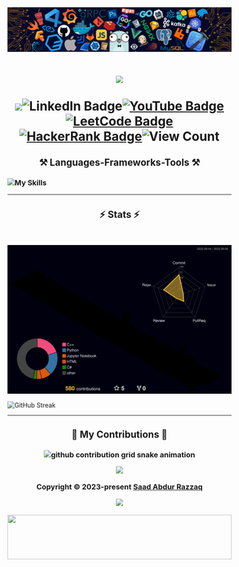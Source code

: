  <!-- ![MasterHead](https://developers.giphy.com/branch/master/static/api-512d36c09662682717108a38bbb5c57d.gif) -->
<!-- <img src="Glows.png" /> -->
<img src="bottom.png" /> 
<!-- <h3 align="center"> -->
	
<!-- ![Typing SVG](https://tinyurl.com/WhatAreYouLookingFor101) --> 
<h1 align="center">
    <img src="https://tinyurl.com/TryFindingOut" />
	
  [<a href="mailto:sabdurrazzaq124@gmail.com">
    <img src="https://img.shields.io/badge/Gmail-333333?style=for-the-badge&logo=gmail&logoColor=red"/></a>![LinkedIn Badge](https://img.shields.io/badge/LinkedIn-0A66C2?logo=linkedin&logoColor=fff&style=for-the-badge)](https://www.linkedin.com/in/saadarazzaq/)[![YouTube Badge](https://img.shields.io/badge/YouTube-F00?logo=youtube&logoColor=fff&style=for-the-badge)](https://www.youtube.com/channel/UCD7sQyEbW50jfkiEzlqTL-Q)[![LeetCode Badge](https://img.shields.io/badge/LeetCode-FFA116?logo=leetcode&logoColor=fff&style=for-the-badge)](https://www.leetcode.com/sabdurrazzaq124)[![HackerRank Badge](https://img.shields.io/badge/HackerRank-00EA64?logo=hackerrank&logoColor=000&style=for-the-badge)](https://www.hackerrank.com/SaadAbdurRazzaq?hr_r=1)![View Count](https://komarev.com/ghpvc/?username=SaadARazzaq&style=for-the-badge&color=blueviolet)

</h1>

<h2 align="center">⚒️ Languages-Frameworks-Tools ⚒️</h2><h3 align="center">

 <h3>
	 
  ![My Skills](https://skillicons.dev/icons?i=python,cpp,cs,dotnet,r,dart,kotlin,html,css,tailwind,figma,flutter,linux,mysql,androidstudio,vscode&perline=19)

</h3> 

---

<h2 align="center">⚡ Stats ⚡</h2>
<br>

![](./profile-3d-contrib/profile-night-rainbow.svg)

![GitHub Streak](https://streak-stats.demolab.com?user=SaadARazzaq&theme=sunset-gradient&hide_border=true&border_radius=18&card_width=880&background=45%2C2620EB%2CEB0000)

</h3>

---
<h2 align="center">🐍 My Contributions 🐍</h2><h3 align="center">
<picture>
  <source
    media="(prefers-color-scheme: dark)"
    srcset="https://tinyurl.com/MeowwMeoww101"
  />
  <source
    media="(prefers-color-scheme: light)"
    srcset="https://tinyurl.com/PinkMeowwMeoww"
  />
  <img
    alt="github contribution grid snake animation"
    src="https://tinyurl.com/UUWUU404"
  />
</picture>
	
<!-- [![GitHub Streak](https://streak-stats.demolab.com?user=SaadARazzaq&theme=highcontrast&hide_border=true&border_radius=15&card_width=800&background=45%2CEB0000%2C6B19EB)](https://git.io/streak-stats) -->

<p align="center">
	<img src="https://tinyurl.com/AboveTheSkys" />
</p>
<p align="center">
	Copyright &copy; 2023-present   <a href="https://github.com/SaadARazzaq" target="_blank">Saad Abdur Razzaq</a>
</p>
<p align="center">
	<a href="https://github.com/SaadARazzaq/SaadARazzaq/blob/main/LICENSE"><img src="https://img.shields.io/static/v1.svg?style=for-the-badge&label=License&message=MIT&logoColor=d9e0ee&colorA=363a4f&colorB=b7bdf8"/></a>
</p>
<div align=center>
  <img  height=100px width= 100% src="https://capsule-render.vercel.app/api?type=waving&color=gradient&height=60&section=header"/>
</div>
